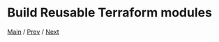 # Build Reusable Terraform modules


[Main](../README.md) / [Prev](./07-query-outputs.md) / [Next](./09-share-state.md)
